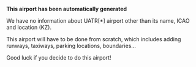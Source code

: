 **This airport has been automatically generated**

We have no information about UATR[*] airport other than its name, ICAO and location (KZ).

This airport will have to be done from scratch, which includes adding runways, taxiways, parking locations, boundaries...

Good luck if you decide to do this airport!
